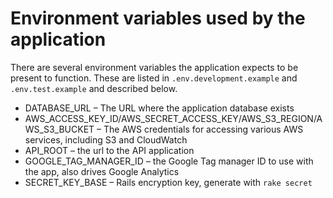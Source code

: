 # Environment variables used by the application

There are several environment variables the application expects to be present
to function. These are listed in `.env.development.example` and `.env.test.example` and described
below.

- DATABASE_URL – The URL where the application database exists
- AWS_ACCESS_KEY_ID/AWS_SECRET_ACCESS_KEY/AWS_S3_REGION/AWS_S3_BUCKET – The
AWS credentials for accessing various AWS services, including S3 and CloudWatch
- API_ROOT – the url to the API application
- GOOGLE_TAG_MANAGER_ID – the Google Tag manager ID to use with the app, also drives Google Analytics
- SECRET_KEY_BASE – Rails encryption key, generate with `rake secret`


